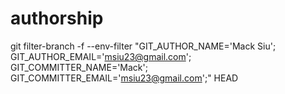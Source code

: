 # authorship

git filter-branch -f --env-filter "GIT_AUTHOR_NAME='Mack Siu'; GIT_AUTHOR_EMAIL='msiu23@gmail.com'; GIT_COMMITTER_NAME='Mack'; GIT_COMMITTER_EMAIL='msiu23@gmail.com';" HEAD
